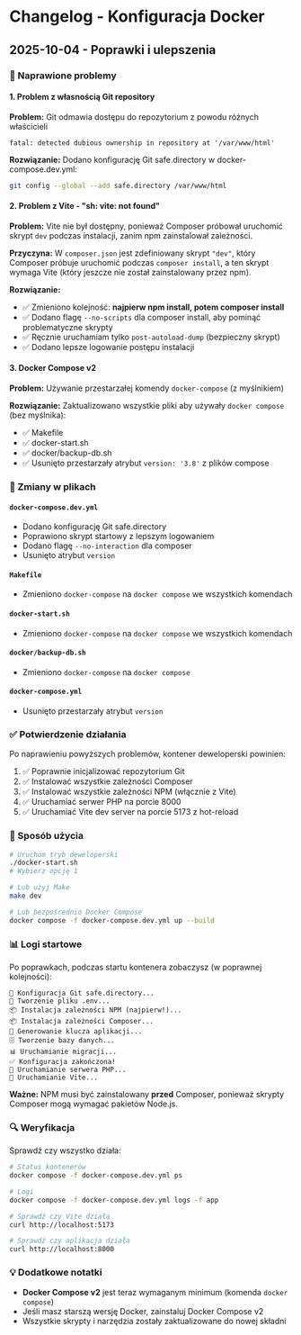 # Changelog - Konfiguracja Docker

## 2025-10-04 - Poprawki i ulepszenia

### 🐛 Naprawione problemy

#### 1. Problem z własnością Git repository
**Problem:** Git odmawia dostępu do repozytorium z powodu różnych właścicieli
```
fatal: detected dubious ownership in repository at '/var/www/html'
```

**Rozwiązanie:** Dodano konfigurację Git safe.directory w docker-compose.dev.yml:
```bash
git config --global --add safe.directory /var/www/html
```

#### 2. Problem z Vite - "sh: vite: not found"
**Problem:** Vite nie był dostępny, ponieważ Composer próbował uruchomić skrypt `dev` podczas instalacji, zanim npm zainstalował zależności.

**Przyczyna:** W `composer.json` jest zdefiniowany skrypt `"dev"`, który Composer próbuje uruchomić podczas `composer install`, a ten skrypt wymaga Vite (który jeszcze nie został zainstalowany przez npm).

**Rozwiązanie:** 
- ✅ Zmieniono kolejność: **najpierw npm install, potem composer install**
- ✅ Dodano flagę `--no-scripts` dla composer install, aby pominąć problematyczne skrypty
- ✅ Ręcznie uruchamiam tylko `post-autoload-dump` (bezpieczny skrypt)
- ✅ Dodano lepsze logowanie postępu instalacji

#### 3. Docker Compose v2
**Problem:** Używanie przestarzałej komendy `docker-compose` (z myślnikiem)

**Rozwiązanie:** Zaktualizowano wszystkie pliki aby używały `docker compose` (bez myślnika):
- ✅ Makefile
- ✅ docker-start.sh
- ✅ docker/backup-db.sh
- ✅ Usunięto przestarzały atrybut `version: '3.8'` z plików compose

### 📝 Zmiany w plikach

#### `docker-compose.dev.yml`
- Dodano konfigurację Git safe.directory
- Poprawiono skrypt startowy z lepszym logowaniem
- Dodano flagę `--no-interaction` dla composer
- Usunięto atrybut `version`

#### `Makefile`
- Zmieniono `docker-compose` na `docker compose` we wszystkich komendach

#### `docker-start.sh`
- Zmieniono `docker-compose` na `docker compose` we wszystkich komendach

#### `docker/backup-db.sh`
- Zmieniono `docker-compose` na `docker compose`

#### `docker-compose.yml`
- Usunięto przestarzały atrybut `version`

### ✅ Potwierdzenie działania

Po naprawieniu powyższych problemów, kontener deweloperski powinien:
1. ✅ Poprawnie inicjalizować repozytorium Git
2. ✅ Instalować wszystkie zależności Composer
3. ✅ Instalować wszystkie zależności NPM (włącznie z Vite)
4. ✅ Uruchamiać serwer PHP na porcie 8000
5. ✅ Uruchamiać Vite dev server na porcie 5173 z hot-reload

### 🚀 Sposób użycia

```bash
# Uruchom tryb deweloperski
./docker-start.sh
# Wybierz opcję 1

# Lub użyj Make
make dev

# Lub bezpośrednio Docker Compose
docker compose -f docker-compose.dev.yml up --build
```

### 📊 Logi startowe

Po poprawkach, podczas startu kontenera zobaczysz (w poprawnej kolejności):
```
🔧 Konfiguracja Git safe.directory...
📝 Tworzenie pliku .env...
📦 Instalacja zależności NPM (najpierw!)...
📦 Instalacja zależności Composer...
🔑 Generowanie klucza aplikacji...
🗄️ Tworzenie bazy danych...
📊 Uruchamianie migracji...
✅ Konfiguracja zakończona!
🚀 Uruchamianie serwera PHP...
🎨 Uruchamianie Vite...
```

**Ważne:** NPM musi być zainstalowany **przed** Composer, ponieważ skrypty Composer mogą wymagać pakietów Node.js.

### 🔍 Weryfikacja

Sprawdź czy wszystko działa:

```bash
# Status kontenerów
docker compose -f docker-compose.dev.yml ps

# Logi
docker compose -f docker-compose.dev.yml logs -f app

# Sprawdź czy Vite działa
curl http://localhost:5173

# Sprawdź czy aplikacja działa
curl http://localhost:8000
```

### 💡 Dodatkowe notatki

- **Docker Compose v2** jest teraz wymaganym minimum (komenda `docker compose`)
- Jeśli masz starszą wersję Docker, zainstaluj Docker Compose v2
- Wszystkie skrypty i narzędzia zostały zaktualizowane do nowej składni

